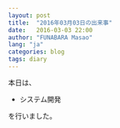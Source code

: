 ```yaml
---
layout: post
title:  "2016年03月03日の出来事"
date:   2016-03-03 22:00
author: "FUNABARA Masao"
lang: "ja"
categories: blog
tags: diary
---
```


本日は、

* システム開発

を行いました。
